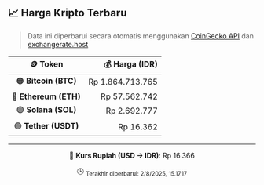 

<!-- HARGA_KRIPTO -->
## 📈 Harga Kripto Terbaru

> Data ini diperbarui secara otomatis menggunakan [CoinGecko API](https://www.coingecko.com/) dan [exchangerate.host](https://exchangerate.host/)

<div align="center">

| 🪙 Token | 💰 Harga (IDR) |
|:------:|---------------:|
| 🟠 **Bitcoin (BTC)**   | Rp 1.864.713.765 |
| 🔵 **Ethereum (ETH)**  | Rp 57.562.742 |
| 🟣 **Solana (SOL)**    | Rp 2.692.777 |
| 🟢 **Tether (USDT)**   | Rp 16.362 |

---

💱 **Kurs Rupiah (USD → IDR)**: Rp 16.366

🕒 <sub>Terakhir diperbarui: 2/8/2025, 15.17.17</sub>

</div>
<!-- /HARGA_KRIPTO -->